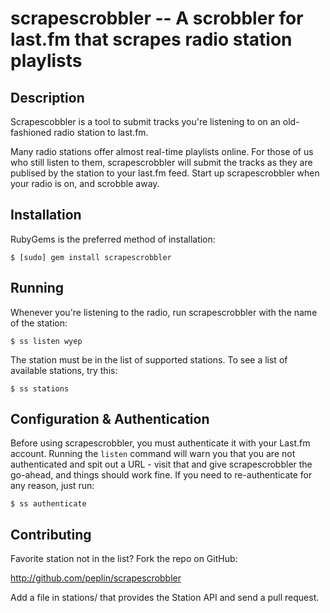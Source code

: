 scrapescrobbler -- A scrobbler for last.fm that scrapes radio station playlists
===============================================================================

## Description

Scrapescobbler is a tool to submit tracks you're listening to on an
old-fashioned radio station to last.fm.

Many radio stations offer almost real-time playlists online. For those of us who
still listen to them, scrapescrobbler will submit the tracks as they are publised
by the station to your last.fm feed. Start up scrapescrobbler when your radio is
on, and scrobble away.


## Installation

RubyGems is the preferred method of installation:

    $ [sudo] gem install scrapescrobbler

## Running

Whenever you're listening to the radio, run scrapescrobbler with the name of the
station:

    $ ss listen wyep

The station must be in the list of supported stations. To see a list of
available stations, try this:

    $ ss stations

## Configuration & Authentication

Before using scrapescrobbler, you must authenticate it with your Last.fm
account. Running the `listen` command will warn you that you are not
authenticated and spit out a URL - visit that and give scrapescrobbler the
go-ahead, and things should work fine. If you need to re-authenticate for any
reason, just run:

    $ ss authenticate

## Contributing

Favorite station not in the list? Fork the repo on GitHub:

http://github.com/peplin/scrapescrobbler

Add a file in stations/ that provides the Station API and send a pull request.
